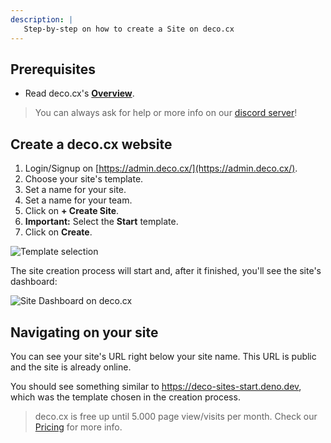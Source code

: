 ```yaml
---
description: |
   Step-by-step on how to create a Site on deco.cx
---
```


## Prerequisites

- Read deco.cx's [**Overview**](/docs/en/overview).

> You can always ask for help or more info on our [discord server](https://deco.cx/discord)!

## Create a deco.cx website

1. Login/Signup on [https://admin.deco.cx/](https://admin.deco.cx/).
2. Choose your site's template.
3. Set a name for your site.
4. Set a name for your team.
5. Click on **+ Create Site**.
6. **Important:** Select the **Start** template.
7. Click on **Create**.

![Template selection](https://github.com/deco-sites/storefront/assets/882438/4c4323ec-2aec-4b08-a523-32f0761c8a36)

The site creation process will start and, after it finished, you'll see the site's dashboard:

![Site Dashboard on deco.cx](https://github.com/deco-cx/apps/assets/882438/cac4147f-b013-40ca-bf68-e28ab40e831a)

## Navigating on your site

You can see your site's URL right below your site name. This URL is public and the site is already online.

You should see something similar to https://deco-sites-start.deno.dev, which was the template chosen in the creation process.

> deco.cx is free up until 5.000 page view/visits per month. Check our [Pricing](https://www.deco.cx/en/pricing) for more info.